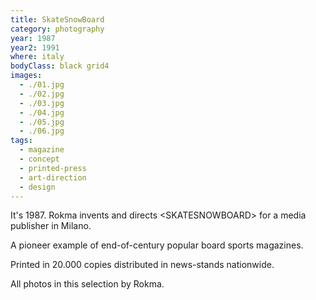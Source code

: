 ```yaml
---
title: SkateSnowBoard
category: photography
year: 1987
year2: 1991
where: italy
bodyClass: black grid4
images:
  - ./01.jpg
  - ./02.jpg
  - ./03.jpg
  - ./04.jpg
  - ./05.jpg
  - ./06.jpg
tags:
  - magazine
  - concept
  - printed-press
  - art-direction
  - design
---
```


It's 1987. Rokma invents and directs &lt;SKATESNOWBOARD&gt; for a media publisher in Milano.

A pioneer example of end-of-century popular board sports magazines.

Printed in 20.000 copies distributed in news-stands nationwide.

All photos in this selection by Rokma.
